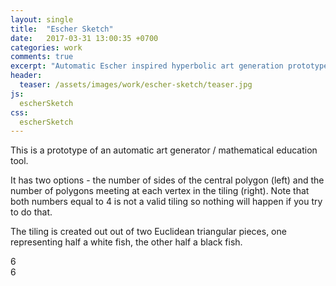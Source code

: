 ```yaml
---
layout: single
title:  "Escher Sketch"
date:   2017-03-31 13:00:35 +0700
categories: work
comments: true
excerpt: "Automatic Escher inspired hyperbolic art generation prototype"
header:
  teaser: /assets/images/work/escher-sketch/teaser.jpg
js:
  escherSketch
css:
  escherSketch
---
```



This is a prototype of an automatic art generator / mathematical education tool. 

It has two options - the number of sides of the central polygon (left) and the number of polygons meeting at each vertex in the tiling (right). Note that both numbers equal to 4 is not a valid tiling so nothing will happen if you try to do that. 

The tiling is created out out of two Euclidean triangular pieces, one representing half a white fish, the other half a black fish.


<div class="canvas-container">
  <div id="p-selection">
    <a href="#" id="p-down">
      <span class="fa fa-chevron-left fa-pull-left icon-padded"></span>
    </a>
    <span id="p-value">6</span>
    <a href="#" id="p-up">
      <span class="fa fa-chevron-right fa-pull-right icon-padded"></span>
    </a>
  </div>
  <div id="q-selection">
    <a href="#" id="q-down">
      <span class="fa fa-chevron-left fa-pull-left icon-padded"></span>
    </a>
    <span id="q-value">6</span>
    <a href="#" id="q-up">
      <span class="fa fa-chevron-right fa-pull-right icon-padded"></span>
    </a>
  </div>
  <canvas id="escherSketch-canvas" class="fullpage-canvas"></canvas>
</div>